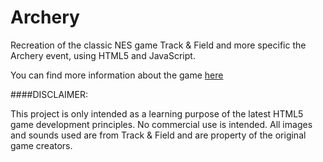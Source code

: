 Archery
=========

Recreation of the classic NES game Track & Field and more specific the Archery event, using HTML5 and JavaScript.

You can find more information about the game [here](http://en.wikipedia.org/wiki/Track_%26_Field_(video_game))

####DISCLAIMER:

This project is only intended as a learning purpose of the latest HTML5 game development principles.
No commercial use is intended. All images and sounds used are from Track & Field and are property of the original game creators.


